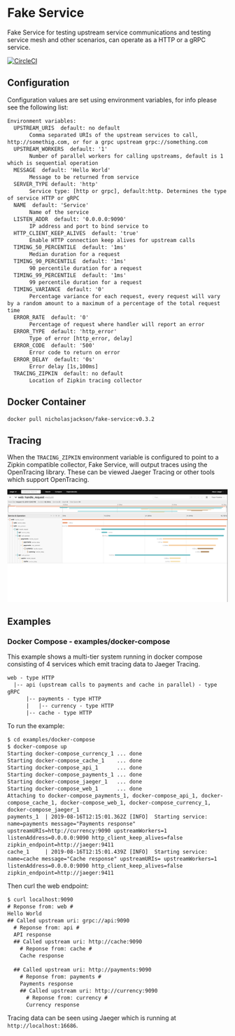 # Fake Service
Fake Service for testing upstream service communications and testing service mesh and other scenarios, can operate as a HTTP or a gRPC service.

[![CircleCI](https://circleci.com/gh/nicholasjackson/fake-service.svg?style=svg)](https://circleci.com/gh/nicholasjackson/fake-service)

## Configuration
Configuration values are set using environment variables, for info please see the following list:

```
Environment variables:
  UPSTREAM_URIS  default: no default
       Comma separated URIs of the upstream services to call, http://somethig.com, or for a grpc upstream grpc://something.com
  UPSTREAM_WORKERS  default: '1'
       Number of parallel workers for calling upstreams, default is 1 which is sequential operation
  MESSAGE  default: 'Hello World'
       Message to be returned from service
  SERVER_TYPE default: 'http'
       Service type: [http or grpc], default:http. Determines the type of service HTTP or gRPC
  NAME  default: 'Service'
       Name of the service
  LISTEN_ADDR  default: '0.0.0.0:9090'
       IP address and port to bind service to
  HTTP_CLIENT_KEEP_ALIVES  default: 'true'
       Enable HTTP connection keep alives for upstream calls
  TIMING_50_PERCENTILE  default: '1ms'
       Median duration for a request
  TIMING_90_PERCENTILE  default: '1ms'
       90 percentile duration for a request
  TIMING_99_PERCENTILE  default: '1ms'
       99 percentile duration for a request
  TIMING_VARIANCE  default: '0'
       Percentage variance for each request, every request will vary by a random amount to a maximum of a percentage of the total request time
  ERROR_RATE  default: '0'
       Percentage of request where handler will report an error
  ERROR_TYPE  default: 'http_error'
       Type of error [http_error, delay]
  ERROR_CODE  default: '500'
       Error code to return on error
  ERROR_DELAY  default: '0s'
       Error delay [1s,100ms]
  TRACING_ZIPKIN  default: no default
       Location of Zipkin tracing collector
```

## Docker Container
```
docker pull nicholasjackson/fake-service:v0.3.2
```

## Tracing
When the `TRACING_ZIPKIN` environment variable is configured to point to a Zipkin compatible collector, Fake Service, will output
traces using the OpenTracing library. These can be viewed Jaeger Tracing or other tools which support OpenTracing.

![](images/jaeger_tracing.png)

## Examples

### Docker Compose - examples/docker-compose
This example shows a multi-tier system running in docker compose consisting of 4 services which emit tracing data to Jaeger Tracing.

```
web - type HTTP
  |-- api (upstream calls to payments and cache in parallel) - type gRPC
      |-- payments - type HTTP
      |   |-- currency - type HTTP
      |-- cache - type HTTP
```

To run the example:
```
$ cd examples/docker-compose
$ docker-compose up
Starting docker-compose_currency_1 ... done
Starting docker-compose_cache_1    ... done
Starting docker-compose_api_1      ... done
Starting docker-compose_payments_1 ... done
Starting docker-compose_jaeger_1   ... done
Starting docker-compose_web_1      ... done
Attaching to docker-compose_payments_1, docker-compose_api_1, docker-compose_cache_1, docker-compose_web_1, docker-compose_currency_1, docker-compose_jaeger_1
payments_1  | 2019-08-16T12:15:01.362Z [INFO]  Starting service: name=payments message="Payments response" upstreamURIs=http://currency:9090 upstreamWorkers=1 listenAddress=0.0.0.0:9090 http_client_keep_alives=false zipkin_endpoint=http://jaeger:9411
cache_1     | 2019-08-16T12:15:01.439Z [INFO]  Starting service: name=cache message="Cache response" upstreamURIs= upstreamWorkers=1 listenAddress=0.0.0.0:9090 http_client_keep_alives=false zipkin_endpoint=http://jaeger:9411
```

Then curl the web endpoint:
```
$ curl localhost:9090
# Reponse from: web #
Hello World
## Called upstream uri: grpc://api:9090
  # Reponse from: api #
  API response
  ## Called upstream uri: http://cache:9090
    # Reponse from: cache #
    Cache response

  ## Called upstream uri: http://payments:9090
    # Reponse from: payments #
    Payments response
    ## Called upstream uri: http://currency:9090
      # Reponse from: currency #
      Currency response
```

Tracing data can be seen using Jaeger which is running at `http://localhost:16686`.
